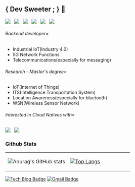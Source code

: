 ##  { Dev Sweeter ; } 🚀

<p>
  <a href="https://golang.org/"><img src="https://img.shields.io/badge/Go-00ADD8?style=for-the-badge&logo=Go&logoColor=white"></a> &nbsp
  <a href="https://www.scala-lang.org/"><img src="https://img.shields.io/badge/Scala-DC322F?style=for-the-badge&logo=Scala&logoColor=white"></a> &nbsp
  <a href="https://en.wikipedia.org/wiki/C_(programming_language)"><img src="https://img.shields.io/badge/C-A8B9CC?style=for-the-badge&logo=c&logoColor=white"></a> &nbsp 
  <a href="https://en.wikipedia.org/wiki/C++"><img src="https://img.shields.io/badge/C++-00599C?style=for-the-badge&logo=c%2B%2B&logoColor=white"></a> &nbsp 
  <a href="https://www.java.com/"><img src="https://img.shields.io/badge/Java-007396?style=for-the-badge&logo=Java&logoColor=white"></a> &nbsp 
  <a href="https://nodejs.org/"><img src="https://img.shields.io/badge/Node.js-339933?style=for-the-badge&logo=Node.js&logoColor=white"></a> &nbsp
<!--   <img src="https://img.shields.io/badge/Go-00ADD8?style=flat-square&logo=Go&logoColor=white" style="margin-bottom: 5px;"/></a> &nbsp
  <img src="https://img.shields.io/badge/Scala-DC322F?style=flat-square&logo=Scala&logoColor=white"/></a> &nbsp
  <img src="https://img.shields.io/badge/C-A8B9CC?style=flat-square&logo=c&logoColor=white"/></a> &nbsp 
  <img src="https://img.shields.io/badge/C++-00599C?style=flat-square&logo=c%2B%2B&logoColor=white"/></a> &nbsp 
  <img src="https://img.shields.io/badge/Java-007396?style=flat-square&logo=Java&logoColor=white"/></a> &nbsp 
  <img src="https://img.shields.io/badge/Node.js-339933?style=flat-square&logo=Node.js&logoColor=white"/></a> &nbsp -->
</p>


###### Backend developer=

- Industrial IoT(Industry 4.0)
- 5G Network Functions
- Telecommunications(especially for messaging)

###### Research - Master's degree=

- IoT(Internet of Things)
- ITS(Intelligence Transportation System)
- Location Awareness(especially for bluetooth)
- WSN(Wireless Sensor Network)

###### Interested in Cloud Natives with=

<p>
  <img src="https://img.shields.io/badge/Kubernetes-326CE5?style=flat-square&logo=Kubernetes&logoColor=white"/></a> &nbsp 
  <img src="https://img.shields.io/badge/Docker-2496ED?style=flat-square&logo=Docker&logoColor=white"/></a> &nbsp 
</p>

<!-- </br> -->

<!-- <p align="center">
  <img src="https://img.shields.io/badge/MongoDB-47A248?style=flat-square&logo=MongoDB&logoColor=white"/></a> &nbsp 
  <img src="https://img.shields.io/badge/MySQL-4479A1?style=flat-square&logo=MySQL&logoColor=white"/></a> &nbsp 
  <img src="https://img.shields.io/badge/MariaDB-003545?style=flat-square&logo=MariaDB&logoColor=white"/></a> &nbsp 
</p> -->


### Github Stats  
<table><tr><td valign="top" width="50%">

![Anurag's GitHub stats](https://github-readme-stats.vercel.app/api?username=bang9211&show_icons=true&count_private=true&theme=github_dark)

</td><td valign="top" width="50%">

[![Top Langs](https://github-readme-stats.vercel.app/api/top-langs/?username=bang9211&layout=compact&exclude_repo=MinT,KHTA,website&langs_count=4&hide=makefile,shell,batchfile)](https://github.com/anuraghazra/github-readme-stats)

</td></tr></table>  



[![Tech Blog Badge](http://img.shields.io/badge/-Tech%20blog-black?style=flat-square&logo=github&link=https://syntaxsugar.tistory.com/)](https://syntaxsugar.tistory.com/)
 [![Gmail Badge](https://img.shields.io/badge/Gmail-d14836?style=flat-square&logo=Gmail&logoColor=white&link=mailto:gksdudxkr@gmail.com)](mailto:gksdudxkr@gmail.com)
<!-- ## 💫 Interest -->



